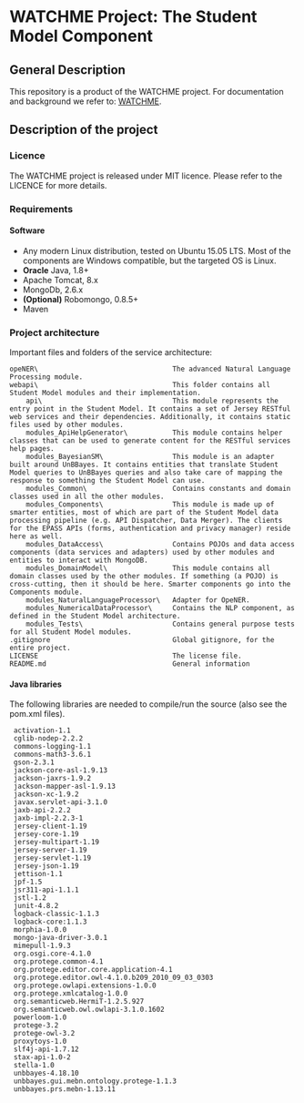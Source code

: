# WATCHME Project: The Student Model Component

## General Description

This repository is a product of the WATCHME project. For documentation and background we refer to: [WATCHME](http://www.project-watchme.eu/).

## Description of the project

### Licence

The WATCHME project is released under MIT licence. Please refer to the LICENCE for more details.

### Requirements

#### Software

* Any modern Linux distribution, tested on Ubuntu 15.05 LTS. Most of the components are Windows compatible, but the targeted OS is Linux.
* **Oracle** Java, 1.8+
* Apache Tomcat, 8.x
* MongoDb, 2.6.x
* **(Optional)** Robomongo, 0.8.5+
* Maven

### Project architecture

Important files and folders of the service architecture:
```
opeNER\                                 The advanced Natural Language Processing module.
webapi\                                 This folder contains all Student Model modules and their implementation.
    api\	                            This module represents the entry point in the Student Model. It contains a set of Jersey RESTful web services and their dependencies. Additionally, it contains static files used by other modules.
    modules_ApiHelpGenerator\	        This module contains helper classes that can be used to generate content for the RESTful services help pages.
    modules_BayesianSM\	                This module is an adapter built around UnBBayes. It contains entities that translate Student Model queries to UnBBayes queries and also take care of mapping the response to something the Student Model can use.
    modules_Common\	                    Contains constants and domain classes used in all the other modules.
    modules_Components\	                This module is made up of smarter entities, most of which are part of the Student Model data processing pipeline (e.g. API Dispatcher, Data Merger). The clients for the EPASS APIs (forms, authentication and privacy manager) reside here as well.
    modules_DataAccess\	                Contains POJOs and data access components (data services and adapters) used by other modules and entities to interact with MongoDB.
    modules_DomainModel\	            This module contains all domain classes used by the other modules. If something (a POJO) is cross-cutting, then it should be here. Smarter components go into the Components module.
    modules_NaturalLanguageProcessor\	Adapter for OpeNER.
    modules_NumericalDataProcessor\	    Contains the NLP component, as defined in the Student Model architecture.
    modules_Tests\	                    Contains general purpose tests for all Student Model modules.
.gitignore	                            Global gitignore, for the entire project.
LICENSE	                                The license file.
README.md	                            General information 
```
#### Java libraries

The following libraries are needed to compile/run the source (also see the pom.xml files).
 
     activation-1.1
     cglib-nodep-2.2.2
     commons-logging-1.1
     commons-math3-3.6.1
     gson-2.3.1
     jackson-core-asl-1.9.13
     jackson-jaxrs-1.9.2
     jackson-mapper-asl-1.9.13
     jackson-xc-1.9.2
     javax.servlet-api-3.1.0
     jaxb-api-2.2.2
     jaxb-impl-2.2.3-1
     jersey-client-1.19
     jersey-core-1.19
     jersey-multipart-1.19
     jersey-server-1.19
     jersey-servlet-1.19
     jersey-json-1.19
     jettison-1.1
     jpf-1.5
     jsr311-api-1.1.1
     jstl-1.2
     junit-4.8.2
     logback-classic-1.1.3
     logback-core:1.1.3
     morphia-1.0.0
     mongo-java-driver-3.0.1
     mimepull-1.9.3
     org.osgi.core-4.1.0
     org.protege.common-4.1
     org.protege.editor.core.application-4.1
     org.protege.editor.owl-4.1.0.b209_2010_09_03_0303
     org.protege.owlapi.extensions-1.0.0
     org.protege.xmlcatalog-1.0.0
     org.semanticweb.HermiT-1.2.5.927
     org.semanticweb.owl.owlapi-3.1.0.1602
     powerloom-1.0
     protege-3.2
     protege-owl-3.2
     proxytoys-1.0
     slf4j-api-1.7.12
     stax-api-1.0-2
     stella-1.0
     unbbayes-4.18.10
     unbbayes.gui.mebn.ontology.protege-1.1.3
     unbbayes.prs.mebn-1.13.11
      

